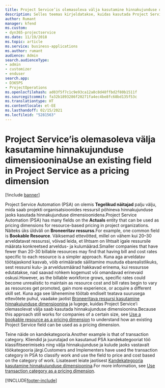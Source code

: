 ```yaml
---
title: Project Service’is olemasoleva välja kasutamine hinnakujunduse dimensioonina
description: Selles teemas kirjeldatakse, kuidas kasutada Project Service’i olemasolevaid välju hinnakujunduse dimensioonidena.
author: Rumant
manager: kfend
ms.custom:
- dyn365-projectservice
ms.date: 11/19/2018
ms.topic: article
ms.service: business-applications
ms.author: rumant
audience: Admin
search.audienceType:
- admin
- customizer
- enduser
search.app:
- D365PS
- ProjectOperations
ms.openlocfilehash: ad03f5f7c1c9e93ca12a8c8d48ffbd2f80b1511f
ms.sourcegitcommit: fa32b1893286f20271fa4ec4be8fc68bd135f53c
ms.translationtype: HT
ms.contentlocale: et-EE
ms.lasthandoff: 02/15/2021
ms.locfileid: "5281563"
---
```

# <a name="use-an-existing-field-in-project-service-as-a-pricing-dimension"></a><span data-ttu-id="d09ba-103">Project Service’is olemasoleva välja kasutamine hinnakujunduse dimensioonina</span><span class="sxs-lookup"><span data-stu-id="d09ba-103">Use an existing field in Project Service as a pricing dimension</span></span>

[!include [banner](../includes/psa-now-project-operations.md)]

<span data-ttu-id="d09ba-104">Project Service Automation (PSA) on olemis **Tegelikud näitajad** palju välju, mida saab projekti organisatsioonides ressursil põhineva hinnakujunduse jaoks kasutada hinnakujunduse dimensioonidena.</span><span class="sxs-lookup"><span data-stu-id="d09ba-104">Project Service Automation (PSA) has many fields on the **Actuals** entity that can be used as pricing dimensions for resource-based pricing in project organizations.</span></span> <span data-ttu-id="d09ba-105">Näiteks üks üldväli on **Broneeritav ressurss**.</span><span class="sxs-lookup"><span data-stu-id="d09ba-105">For example, one common field is **Bookable Resource**.</span></span> <span data-ttu-id="d09ba-106">Väiksemad ettevõtted, millel on vähem kui 20–30 arveldatavat ressurssi, võivad leida, et lihtsam on lihtsalt igale ressursile määrata konkreetsed arveldus- ja kulumäärad.</span><span class="sxs-lookup"><span data-stu-id="d09ba-106">Smaller companies that have fewer than 20-30 billable resources may find that having bill and cost rates specific to each resource is a simpler approach.</span></span> <span data-ttu-id="d09ba-107">Kuna aga arveldatav töötajaskond kasvab, võib erimäärade säilitamine muutuda ebarealistlikuks, sest ressursi kulu- ja arveldusmäärad hakkavad erinema, kui ressursse edutatakse, nad saavad rohkem kogemust või omandavad erinevaid oskusi.</span><span class="sxs-lookup"><span data-stu-id="d09ba-107">However, as the billable workforce grows, specific rates could become unrealistic to maintain as resource cost and bill rates begin to vary as resources get promoted, gain more experience, or acquire a different skill set.</span></span> <span data-ttu-id="d09ba-108">Kuna aga see lähenemine töötab endiselt teatava suurusega ettevõtete puhul, vaadake jaotist [Broneeritava ressursi kasutamine hinnakujunduse dimensioonina](bookable-resource-pricing-dimension.md) ja lugege, kuidas Project Service’i olemasolevat välja saab kasutada hinnakujunduse dimensioonina.</span><span class="sxs-lookup"><span data-stu-id="d09ba-108">Because this approach still works for companies of a certain size, see [Use a bookable resource as a pricing dimension](bookable-resource-pricing-dimension.md) to understand how an existing Project Service field can be used as a pricing dimension.</span></span>

<span data-ttu-id="d09ba-109">Teine näide on kandekategooria.</span><span class="sxs-lookup"><span data-stu-id="d09ba-109">Another example is that of transaction category.</span></span> <span data-ttu-id="d09ba-110">Kliendid ja juurutajad on kasutanud PSA kandekategooriat töö klassifitseerimiseks ning välja hinnakujunduse ja kulude jaoks vastavalt töökategooria järgi.</span><span class="sxs-lookup"><span data-stu-id="d09ba-110">Customers and Implementers have used the transaction category in PSA to classify work and use the field to price and cost based on the category of work.</span></span> <span data-ttu-id="d09ba-111">Lisateavet leiate jaotisest [Kandekategooria kasutamine hinnakujunduse dimensioonina](transaction-category-pricing-dimension.md).</span><span class="sxs-lookup"><span data-stu-id="d09ba-111">For more information, see [Use transaction category as a pricing dimension](transaction-category-pricing-dimension.md).</span></span>


[!INCLUDE[footer-include](../includes/footer-banner.md)]